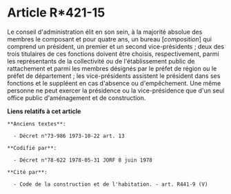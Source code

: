 # Article R*421-15

Le conseil d'administration élit en son sein, à la majorité absolue des membres le composant et pour quatre ans, un bureau
[*composition*] qui comprend un président, un premier et un second vice-présidents ; deux des trois titulaires de ces
fonctions doivent être choisis, respectivement, parmi les représentants de la collectivité ou de l'établissement public de
rattachement et parmi les membres désignés par le préfet de région ou le préfet de département ; les vice-présidents
assistent le président dans ses fonctions et le suppléent en cas d'absence ou d'empêchement.    Une même personne ne peut
exercer la présidence ou la vice-présidence que d'un seul office public d'aménagement et de construction.

**Liens relatifs à cet article**

	**Anciens textes**:

	  - Décret n°73-986 1973-10-22 art. 13

	**Codifié par**:

	  - Décret n°78-622 1978-05-31 JORF 8 juin 1978

	**Cité par**:

	  - Code de la construction et de l'habitation. - art. R441-9 (V)
